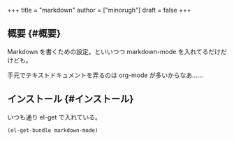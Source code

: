 +++
title = "markdown"
author = ["minorugh"]
draft = false
+++

## 概要 {#概要}

Markdown を書くための設定。といいつつ markdown-mode を入れてるだけだけども。

手元でテキストドキュメントを弄るのは org-mode が多いからなあ……


## インストール {#インストール}

いつも通り el-get で入れている。

```emacs-lisp
(el-get-bundle markdown-mode)
```
